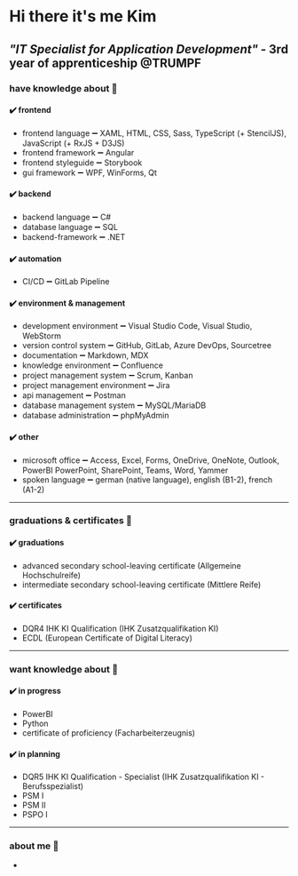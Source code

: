 # Hi there it's me Kim

## ***"IT Specialist for Application Development"*** - 3rd year of apprenticeship @TRUMPF

### have knowledge about 📘

#### ✔️ frontend

- frontend language ➖ XAML, HTML, CSS, Sass, TypeScript (+ StencilJS), JavaScript (+ RxJS + D3JS)
- frontend framework ➖ Angular
- frontend styleguide ➖ Storybook
- gui framework ➖ WPF, WinForms, Qt

#### ✔️ backend

- backend language ➖ C#
- database language ➖ SQL
- backend-framework ➖ .NET

#### ✔️ automation

- CI/CD ➖ GitLab Pipeline

#### ✔️ environment & management

- development environment ➖ Visual Studio Code, Visual Studio, WebStorm
- version control system ➖ GitHub, GitLab, Azure DevOps, Sourcetree
- documentation ➖ Markdown, MDX
- knowledge environment ➖ Confluence
- project management system ➖ Scrum, Kanban
- project management environment ➖ Jira
- api management ➖ Postman
- database management system ➖ MySQL/MariaDB
- database administration ➖ phpMyAdmin

#### ✔️ other

- microsoft office ➖ Access, Excel, Forms, OneDrive, OneNote, Outlook, PowerBI PowerPoint, SharePoint, Teams, Word, Yammer
- spoken language ➖ german (native language), english (B1-2), french (A1-2)

---

### graduations & certificates 📃

#### ✔️ graduations

- advanced secondary school-leaving certificate (Allgemeine Hochschulreife)
- intermediate secondary school-leaving certificate (Mittlere Reife)

#### ✔️ certificates

- DQR4 IHK KI Qualification (IHK Zusatzqualifikation KI)
- ECDL (European Certificate of Digital Literacy)

---
### want knowledge about 📖

#### ✔️ in progress

- PowerBI
- Python
- certificate of proficiency (Facharbeiterzeugnis)

#### ✔️ in planning

- DQR5 IHK KI Qualification - Specialist (IHK Zusatzqualifikation KI - Berufsspezialist)
- PSM I
- PSM II
- PSPO I

---

### about me 🙋

-
